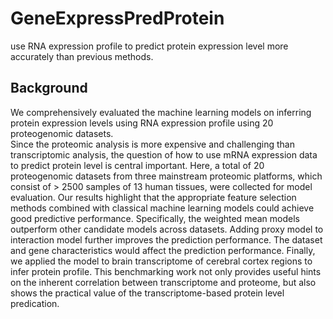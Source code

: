 # GeneExpressPredProtein
use RNA expression profile to predict protein expression level more accurately than previous methods.
## Background
We comprehensively evaluated the machine learning models on inferring protein expression levels using RNA expression profile using 20 proteogenomic datasets.   
  Since the proteomic analysis is more expensive and challenging than transcriptomic analysis, the question of how to use mRNA expression data to predict protein level is central important. Here, a total of 20 proteogenomic datasets from three mainstream proteomic platforms, which consist of > 2500 samples of 13 human tissues, were collected for model evaluation. Our results highlight that the appropriate feature selection methods combined with classical machine learning models could achieve good predictive performance. Specifically, the weighted mean models outperform other candidate models across datasets. Adding proxy model to interaction model further improves the prediction performance. The dataset and gene characteristics would affect the prediction performance. Finally, we applied the model to brain transcriptome of cerebral cortex regions to infer protein profile. This benchmarking work not only provides useful hints on the inherent correlation between transcriptome and proteome, but also shows the practical value of the transcriptome-based protein level predication.
